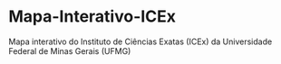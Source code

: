 # Mapa-Interativo-ICEx
Mapa interativo do Instituto de Ciências Exatas (ICEx) da Universidade Federal de Minas Gerais (UFMG)
